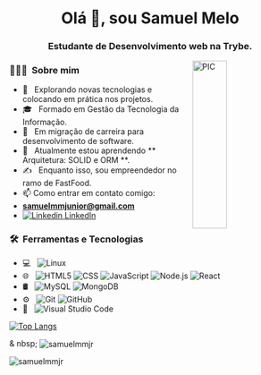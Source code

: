 <h1 align = "center"> Olá 👋, sou Samuel Melo </h1>
<h3 align = "center"> Estudante de Desenvolvimento web na Trybe. </h3>
<img width = "35%" align="right" alt="PIC" height="300px" src="https://www.pngitem.com/pimgs/m/4-42822_apple-tv-copy-developer-illustration-png-transparent-png.png" />

<h3> 👨🏻‍💻 &nbsp;Sobre mim </h3>

- 🤔 &nbsp; Explorando novas tecnologias e colocando em prática nos projetos.
- 🎓 &nbsp; Formado em Gestão da Tecnologia da Informação.
- 💼 &nbsp; Em migração de carreira para desenvolvimento de software.
- 🌱 &nbsp; Atualmente estou aprendendo ** Arquitetura: SOLID e ORM **.
- ✍️ &nbsp; Enquanto isso, sou empreendedor no ramo de FastFood.
- 📫 Como entrar em contato comigo: 
- **samuelmmjunior@gmail.com**
- [![Linkedin](https://i.stack.imgur.com/gVE0j.png) LinkedIn](https://www.linkedin.com/in/samuelmesquita)

<h3> 🛠 &nbsp;Ferramentas e Tecnologias</h3>

- 💻 &nbsp;
  ![Linux](https://img.shields.io/badge/-Linux-222222?style=flat&logo=linux&logoColor=FCC624)
- 🌐 &nbsp;
  ![HTML5](https://img.shields.io/badge/-HTML5-333333?style=flat&logo=HTML5)
  ![CSS](https://img.shields.io/badge/-CSS-333333?style=flat&logo=CSS3&logoColor=1572B6)
  ![JavaScript](https://img.shields.io/badge/-JavaScript-333333?style=flat&logo=javascript)
  ![Node.js](https://img.shields.io/badge/-Node.js-333333?style=flat&logo=node.js)
  ![React](https://img.shields.io/badge/-React-333333?style=flat&logo=react)
- 🛢 &nbsp;
  ![MySQL](https://img.shields.io/badge/-MySQL-333333?style=flat&logo=mysql)
  ![MongoDB](https://img.shields.io/badge/-MongoDB-333333?style=flat&logo=mongodb)
- ⚙️ &nbsp;
  ![Git](https://img.shields.io/badge/-Git-333333?style=flat&logo=git)
  ![GitHub](https://img.shields.io/badge/-GitHub-333333?style=flat&logo=github)
- 🔧 &nbsp;
  ![Visual Studio Code](https://img.shields.io/badge/-Visual%20Studio%20Code-333333?style=flat&logo=visual-studio-code&logoColor=007ACC)

[![Top Langs](https://github-readme-stats.vercel.app/api/top-langs/?username=samuelmmjr)](https://github.com/anuraghazra/github-readme-stats)

<p> & nbsp; <img align = "center" src = "https://github-readme-stats.vercel.app/api?username=samuelmmjr&show_icons=true&locale=en" alt = "samuelmmjr" /> </p>

<p> <img align = "center" src = "https://github-readme-streak-stats.herokuapp.com/?user=samuelmmjr&" alt = "samuelmmjr" /> </p>

